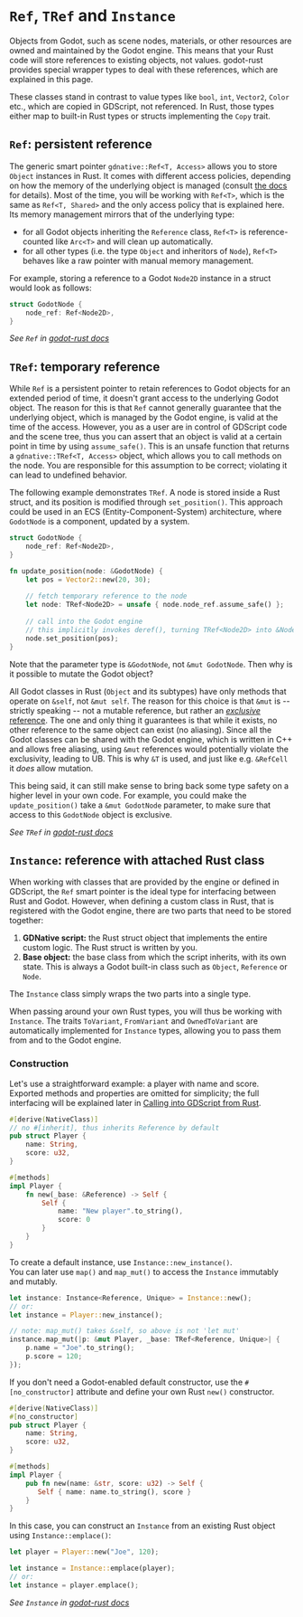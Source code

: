 # `Ref`, `TRef` and `Instance`

Objects from Godot, such as scene nodes, materials, or other resources are owned and maintained by the Godot engine. This means that your Rust code will store references to existing objects, not values. godot-rust provides special wrapper types to deal with these references, which are explained in this page.

These classes stand in contrast to value types like `bool`, `int`, `Vector2`, `Color` etc., which are copied in GDScript, not referenced. In Rust, those types either map to built-in Rust types or structs implementing the `Copy` trait.

## `Ref`: persistent reference

The generic smart pointer `gdnative::Ref<T, Access>` allows you to store `Object` instances in Rust. It comes with different access policies, depending on how the memory of the underlying object is managed (consult [the docs](https://docs.rs/gdnative/latest/gdnative/object/struct.Ref.html) for details). Most of the time, you will be working with `Ref<T>`, which is the same as `Ref<T, Shared>` and the only access policy that is explained here. Its memory management mirrors that of the underlying type:
* for all Godot objects inheriting the `Reference` class, `Ref<T>` is reference-counted like `Arc<T>` and will clean up automatically.
* for all other types (i.e. the type `Object` and inheritors of `Node`), `Ref<T>` behaves like a raw pointer with manual memory management.

For example, storing a reference to a Godot `Node2D` instance in a struct would look as follows:
```rust
struct GodotNode {
	node_ref: Ref<Node2D>,
}
```

_See `Ref` in
[godot-rust docs](https://docs.rs/gdnative/latest/gdnative/object/struct.Ref.html)_


## `TRef`: temporary reference

While `Ref` is a persistent pointer to retain references to Godot objects for an extended period of time, it doesn't grant access to the underlying Godot object. The reason for this is that `Ref` cannot generally guarantee that the underlying object, which is managed by the Godot engine, is valid at the time of the access. However, you as a user are in control of GDScript code and the scene tree, thus you can assert that an object is valid at a certain point in time by using `assume_safe()`. This is an unsafe function that returns a `gdnative::TRef<T, Access>` object, which allows you to call methods on the node. You are responsible for this assumption to be correct; violating it can lead to undefined behavior.

The following example demonstrates `TRef`. A node is stored inside a Rust struct, and its position is modified through `set_position()`. This approach could be used in an ECS (Entity-Component-System) architecture, where `GodotNode` is a component, updated by a system.
```rust
struct GodotNode {
    node_ref: Ref<Node2D>,
}

fn update_position(node: &GodotNode) {
    let pos = Vector2::new(20, 30);
  
    // fetch temporary reference to the node
    let node: TRef<Node2D> = unsafe { node.node_ref.assume_safe() };
    
    // call into the Godot engine
    // this implicitly invokes deref(), turning TRef<Node2D> into &Node2D
    node.set_position(pos);
}
```
Note that the parameter type is `&GodotNode`, not `&mut GodotNode`. Then why is it possible to mutate the Godot object?

All Godot classes in Rust (`Object` and its subtypes) have only methods that operate on `&self`, not `&mut self`. The reason for this choice is that `&mut` is -- strictly speaking -- not a mutable reference, but rather an [_exclusive_ reference](https://docs.rs/dtolnay/latest/dtolnay/macro._02__reference_types.html). The one and only thing it guarantees is that while it exists, no other reference to the same object can exist (no aliasing). Since all the Godot classes can be shared with the Godot engine, which is written in C++ and allows free aliasing, using `&mut` references would potentially violate the exclusivity, leading to UB. This is why `&T` is used, and just like e.g. `&RefCell` it _does_ allow mutation.

This being said, it can still make sense to bring back some type safety on a higher level in your own code. For example, you could make the `update_position()` take a `&mut GodotNode` parameter, to make sure that access to this `GodotNode` object is exclusive.


_See `TRef` in
[godot-rust docs](https://docs.rs/gdnative/latest/gdnative/object/struct.TRef.html)_


## `Instance`: reference with attached Rust class

When working with classes that are provided by the engine or defined in GDScript, the `Ref` smart pointer is the ideal type for interfacing between Rust and Godot. However, when defining a custom class in Rust, that is registered with the Godot engine, there are two parts that need to be stored together:

1. **GDNative script:** the Rust struct object that implements the entire custom logic. The Rust struct is written by you.
1. **Base object:** the base class from which the script inherits, with its own state. This is always a Godot built-in class such as `Object`, `Reference` or `Node`.

The `Instance` class simply wraps the two parts into a single type.

When passing around your own Rust types, you will thus be working with `Instance`. The traits `ToVariant`, `FromVariant` and `OwnedToVariant` are automatically implemented for `Instance` types, allowing you to pass them from and to the Godot engine.


### Construction

Let's use a straightforward example: a player with name and score. Exported methods and properties are omitted for simplicity; the full interfacing will be explained later in [Calling into GDScript from Rust](../rust-binding/calling-gdscript.md).
```rust
#[derive(NativeClass)]
// no #[inherit], thus inherits Reference by default
pub struct Player {
    name: String,
    score: u32,
}

#[methods]
impl Player {
    fn new(_base: &Reference) -> Self {
        Self {
            name: "New player".to_string(),
            score: 0
        }
    }
}
```

To create a default instance, use `Instance::new_instance()`.  
You can later use `map()` and `map_mut()` to access the `Instance` immutably and mutably.

```rust
let instance: Instance<Reference, Unique> = Instance::new();
// or:
let instance = Player::new_instance();

// note: map_mut() takes &self, so above is not 'let mut'
instance.map_mut(|p: &mut Player, _base: TRef<Reference, Unique>| {
    p.name = "Joe".to_string();
    p.score = 120;
});
```

If you don't need a Godot-enabled default constructor, use the `#[no_constructor]` attribute and define your own Rust `new()` constructor.
```rust
#[derive(NativeClass)]
#[no_constructor]
pub struct Player {
    name: String,
    score: u32,
}

#[methods]
impl Player {
    pub fn new(name: &str, score: u32) -> Self {
       Self { name: name.to_string(), score }
    }
}
```

In this case, you can construct an `Instance` from an existing Rust object using `Instance::emplace()`:
```rust
let player = Player::new("Joe", 120);

let instance = Instance::emplace(player);
// or:
let instance = player.emplace();
```




_See `Instance` in
[godot-rust docs](https://docs.rs/gdnative/latest/gdnative/object/struct.Instance.html)_

